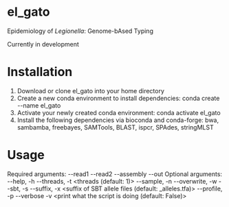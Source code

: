 # el_gato
Epidemiology of *Legionella*: Genome-bAsed Typing

Currently in development

# Installation 
  1. Download or clone el_gato into your home directory
  2. Create a new conda environment to install dependencies: 
      conda create --name el_gato
  3. Activate your newly created conda environment: 
      conda activate el_gato
  4. Install the following dependencies via bioconda and conda-forge: bwa, sambamba, freebayes, SAMTools, BLAST, ispcr, SPAdes, stringMLST

# Usage
  Required arguments: 
  --read1 <paired end read1>
  --read2 <paired end read2> 
  --assembly <assembly file name>
  --out <output folder name>
  Optional arguments: 
  --help, -h <help>
  --threads, -t <threads (default: 1)>
  --sample, -n <sample name>
  --overwrite, -w <overwrites output folder name>
  --sbt, -s <database containing SBT allele and mapping files>
  --suffix, -x <suffix of SBT allele files (default: _alleles.tfa)>
  --profile, -p <name of allele profile in ST mapping file>
  --verbose -v <print what the script is doing (default: False)>

